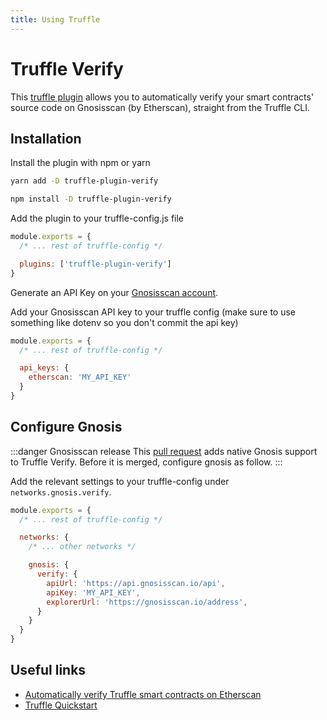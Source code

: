```yaml
---
title: Using Truffle
---
```


# Truffle Verify

This [truffle plugin](https://www.npmjs.com/package/truffle-plugin-verify) allows you to automatically verify your smart contracts' source code on Gnosisscan (by Etherscan), straight from the Truffle CLI.

## Installation

Install the plugin with npm or yarn

<Tabs groupId="package-manager">
<TabItem value="yarn" label="yarn">

```bash
yarn add -D truffle-plugin-verify
```
</TabItem>

<TabItem value="npm" label="npm">

```bash
npm install -D truffle-plugin-verify
```
</TabItem>
</Tabs>

Add the plugin to your truffle-config.js file

```js
module.exports = {
  /* ... rest of truffle-config */

  plugins: ['truffle-plugin-verify']
}
```

Generate an API Key on your [Gnosisscan account](https://gnosisscan.io/myaccount).

Add your Gnosisscan API key to your truffle config (make sure to use something like dotenv so you don't commit the api key)

```js
module.exports = {
  /* ... rest of truffle-config */

  api_keys: {
    etherscan: 'MY_API_KEY'
  }
}
```

## Configure Gnosis

:::danger Gnosisscan release
This [pull request](https://github.com/rkalis/truffle-plugin-verify/pull/175) adds native Gnosis support to Truffle Verify. Before it is merged, configure gnosis as follow.
:::

Add the relevant settings to your truffle-config under `networks.gnosis.verify`.

```js
module.exports = {
  /* ... rest of truffle-config */

  networks: {
    /* ... other networks */

    gnosis: {
      verify: {
        apiUrl: 'https://api.gnosisscan.io/api',
        apiKey: 'MY_API_KEY',
        explorerUrl: 'https://gnosisscan.io/address',
      }
    }
  }
}
```


## Useful links

- [Automatically verify Truffle smart contracts on Etherscan](https://kalis.me/verify-truffle-smart-contracts-etherscan/)
- [Truffle Quickstart](https://trufflesuite.com/docs/truffle/quickstart/)